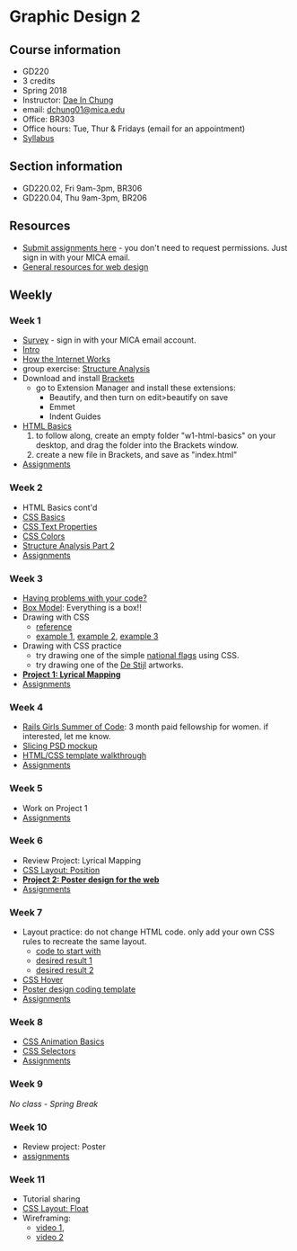 # Graphic Design 2

## Course information
- GD220
- 3 credits
- Spring 2018
- Instructor: [Dae In Chung](http://paperdove.com)
- email: [dchung01@mica.edu](mailto:dchung01@mica.edu)
- Office: BR303
- Office hours: Tue, Thur & Fridays (email for an appointment)
- [Syllabus](files/MICA-18SP-GD2-Syllabus.pdf)

## Section information
- GD220.02, Fri 9am-3pm, BR306
- GD220.04, Thu 9am-3pm, BR206

## Resources
- [Submit assignments here](https://drive.google.com/drive/folders/1FL4Xx3JmJ5GCiPo8ZYH_FHtI-Rg6dmSY?usp=sharing) - you don't need to request permissions. Just sign in with your MICA email.
- [General resources for web design](resources.md)

## Weekly
### Week 1
- [Survey](https://goo.gl/forms/VVXaOns6NjjY6fwz1) - sign in with your MICA email account.
- [Intro](lectures/w1-intro.md)
- [How the Internet Works](lectures/w1-how-the-internet-works.md)
- group exercise: [Structure Analysis](lectures/w1-structure-analysis.md)
- Download and install [Brackets](http://brackets.io)
  - go to Extension Manager and install these extensions:
    - Beautify, and then turn on edit>beautify on save
    - Emmet
    - Indent Guides
- [HTML Basics](lectures/w1-html-basics.md)
  1. to follow along, create an empty folder "w1-html-basics" on your desktop, and drag the folder into the Brackets window.
  1. create a new file in Brackets, and save as "index.html"
- [Assignments](lectures/w1-assignments.md)

### Week 2
- HTML Basics cont'd
- [CSS Basics](lectures/w2-css-basics.md)
- [CSS Text Properties](lectures/w2-css-text.md)
- [CSS Colors](lectures/w2-css-colors.md)
- [Structure Analysis Part 2](lectures/w2-structure-analysis-2.md)
- [Assignments](lectures/w2-assignments.md)

### Week 3
- [Having problems with your code?](lectures/w3-problem-solving-tips.md)
- [Box Model](lectures/w3-box-model.md): Everything is a box!!
- Drawing with CSS 
  - [reference](https://css-tricks.com/examples/ShapesOfCSS/)
  - [example 1](https://codepen.io/cdaein/pen/GrxLgw), [example 2](https://codepen.io/cdaein/pen/OWvjJY), [example 3](https://codepen.io/cdaein/pen/zNWBvG)
- Drawing with CSS practice
  - try drawing one of the simple [national flags](https://duckduckgo.com/?q=national+flag&atb=v97-3&iar=images&iax=images&ia=images) using CSS.
  - try drawing one of the [De Stijl](http://www.designishistory.com/1920/de-stijl/) artworks.
- **[Project 1: Lyrical Mapping](lectures/proj-lyrical-mapping.md)**
- [Assignments](lectures/w3-assignments.md)

### Week 4
- [Rails Girls Summer of Code](https://railsgirlssummerofcode.org): 3 month paid fellowship for women. if interested, let me know.
- [Slicing PSD mockup](lectures/w4-slice-psd-mockup.md)
- [HTML/CSS template walkthrough](lectures/w4-lyrics-template-walkthrough.md)
- [Assignments](lectures/w4-assignments.md)

### Week 5
- Work on Project 1
- [Assignments](lectures/w5-assignments.md)


### Week 6
- Review Project: Lyrical Mapping
- [CSS Layout: Position](lectures/w6-css-layout-position.md)
- **[Project 2: Poster design for the web](lectures/proj-poster.md)**
- [Assignments](lectures/w6-assignments.md)


### Week 7

- Layout practice: do not change HTML code. only add your own CSS rules to recreate the same layout.
  - [code to start with](http://codepen.io/cdaein/pen/vxNPme?editors=1000)
  - [desired result 1](images/layout-practice-sample-1.png)
  - [desired result 2](images/layout-practice-sample-2.png)
- [CSS Hover](lectures/w6-css-hover.md)
- [Poster design coding template](lectures/w7-poster-template.md)
- [Assignments](lectures/w7-assignments.md)

### Week 8
- [CSS Animation Basics](lectures/w8-css-animation-basics.md)
- [CSS Selectors](lectures/w8-css-selectors.md)
- [Assignments](lectures/w8-assignments.md)

### Week 9
*No class - Spring Break*

### Week 10
- Review project: Poster
- [assignments](lectures/w10-assignments.md)




### Week 11
- Tutorial sharing
- [CSS Layout: Float](lectures/w11-css-layout-float.md)
- Wireframing: 
  - [video 1](https://www.youtube.com/watch?v=8-vTd7GRk-w), 
  - [video 2](https://www.youtube.com/watch?v=PmmQjLqJQlY)

<!--
- [Grid template](files/grid-template.zip) for practice
- [Final project brief](lectures/w11/proj-event.md)

### Week 12
- [assignments](lectures/w12/w12-assignments.md)

### Week 13
- [Hosting Your Website](lectures/w13/hosting-website.md)
- [Assignments](lectures/w13/w13-assignments.md)

### Week 14
- [Navigation bar](lectures/w13/navigation.md)


-->

